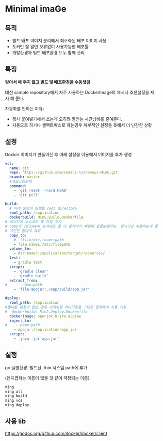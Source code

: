 # Minimal imaGe

## 목적

* 빌드 배포 이미지 분리해서 최소화된 배포 이미지 사용
* 도커만 잘 알면 오류없이 사용가능한 배포툴
* 개발환경과 빌드 배포환경 모두 함께 관리

## 특징

**알아서 해 주지 않고 빌드 및 배포환경을 수동셋팅**

대신 sample repository에서 자주 사용하는 DockerImage의 예시나 추천설정을 제시 해 준다.
 
자동화를 안하는 이유:

- 복사 붙여넣기해서 쓰는게 오히려 열받는 시간낭비를 줄여준다.
- 자동으로 하거나 셀렉트박스로 하는경우 세부적인 설정을 못해서 더 난감한 상황


## 설정

Docker 이미지가 만들어진 후 아래 설정을 이용해서 이미지를 추가 생성
```yaml
vcs:
  name: git
  repo: https://github.com/cemacs-tv/devops-MinG.git
  branch: master
  #새로고침할때  
  command:
    - 'git reset --hard HEAD'
    - 'git pull'

build:
  # 아래 명령이 실행될 root directory
  root_path: /application
  dockerbuild: MinG.Build.Dockerfile
# 이미지에 소스코드 및 파일 추가
# copy와 volume이 순서대로 둘 다 동작하기 때문에 충돌발생가능. 한가지만 사용하는게 좋지만
# 그런건 알아서 처리  
  copy_to:
    #- (file/dir):name:path
    - file:name1:/etc/filepath
  volume_to:
    - dir:name3:/application/target/resources/
  test:
    - gradle test
  script:
    - 'gradle clean'
    - 'gradle build'
  extract_from:
#    - 'name:path'
    - 'file:appjar:./app/build/app.jar'

deploy:
  root_path: /application
#별다른 설정이 없는 경우 아래처럼 이미지명을 그대로 입력해서 사용 가능 
#  dockerbuild: MinG.Deploy.Dockerfile
  dockerimage: openjdk:8-jre-alpine
  inject_to:
#    - name:path
    - appjar:/application/app.jar
  script:
    - 'java -jar app.jar'
```

## 실행

go 실행환경. 빌드된 ./bin 시스템 path에 추가

(왠지겹치는 이름이 많을 것 같아 걱정되는 이름)

```bash
ming
ming all
ming build
ming vcs
ming deploy
```

## 사용 lib
https://godoc.org/github.com/docker/docker/client